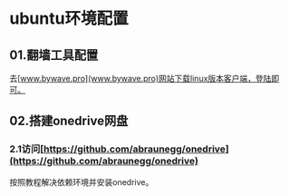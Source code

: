 # ubuntu环境配置

## 01.翻墙工具配置

去[www.bywave.pro](www.bywave.pro)网站下载linux版本客户端，登陆即可。

## 02.搭建onedrive网盘

### 2.1访问[https://github.com/abraunegg/onedrive](https://github.com/abraunegg/onedrive)

按照教程解决依赖环境并安装onedrive。

